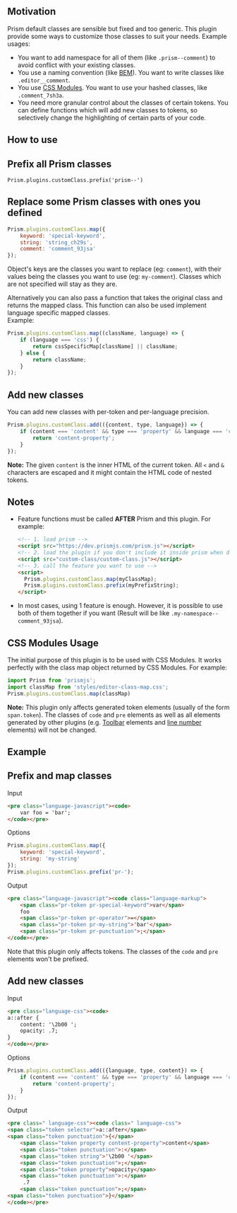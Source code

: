 <section>

# Motivation

Prism default classes are sensible but fixed and too generic. This plugin provide some ways to customize those classes to suit your needs. Example usages:

- You want to add namespace for all of them (like `.prism--comment`) to avoid conflict with your existing classes.
- You use a naming convention (like [BEM](https://en.bem.info/method)). You want to write classes like `.editor__comment`.
- You use [CSS Modules](https://github.com/css-modules/css-modules). You want to use your hashed classes, like `.comment_7sh3a`.
- You need more granular control about the classes of certain tokens. You can define functions which will add new classes to tokens, so selectively change the highlighting of certain parts of your code.

</section>

<section>

# How to use

## Prefix all Prism classes

```
Prism.plugins.customClass.prefix('prism--')
```

## Replace some Prism classes with ones you defined

```js
Prism.plugins.customClass.map({
	keyword: 'special-keyword',
	string: 'string_ch29s',
	comment: 'comment_93jsa'
});
```

Object's keys are the classes you want to replace (eg: `comment`), with their values being the classes you want to use (eg: `my-comment`). Classes which are not specified will stay as they are.

Alternatively you can also pass a function that takes the original class and returns the mapped class. This function can also be used implement language specific mapped classes.  
Example:

```js
Prism.plugins.customClass.map((className, language) => {
	if (language === 'css') {
		return cssSpecificMap[className] || className;
	} else {
		return className;
	}
});
```

## Add new classes

You can add new classes with per-token and per-language precision.

```js
Prism.plugins.customClass.add(({content, type, language}) => {
	if (content === 'content' && type === 'property' && language === 'css') {
		return 'content-property';
	}
});
```

**Note:** The given `content` is the inner HTML of the current token. All `<` and `&` characters are escaped and it might contain the HTML code of nested tokens.

</section>

<section>

# Notes

- Feature functions must be called **AFTER** Prism and this plugin. For example:
  
  ```html
  <!-- 1. load prism -->
  <script src="https://dev.prismjs.com/prism.js"></script>
  <!-- 2. load the plugin if you don't include it inside prism when download -->
  <script src="custom-class/custom-class.js"></script>
  <!-- 3. call the feature you want to use -->
  <script>
  	Prism.plugins.customClass.map(myClassMap);
  	Prism.plugins.customClass.prefix(myPrefixString);
  </script>
  ```
  
- In most cases, using 1 feature is enough. However, it is possible to use both of them together if you want (Result will be like `.my-namespace--comment_93jsa`).

## CSS Modules Usage

The initial purpose of this plugin is to be used with CSS Modules. It works perfectly with the class map object returned by CSS Modules. For example:

```js
import Prism from 'prismjs';
import classMap from 'styles/editor-class-map.css';
Prism.plugins.customClass.map(classMap)
```

**Note:** This plugin only affects generated token elements (usually of the form `span.token`). The classes of `code` and `pre` elements as well as all elements generated by other plugins (e.g. [Toolbar](/toolbar) elements and [line number](/line-numbers) elements) will not be changed.

</section>

<section>

# Example

## Prefix and map classes

Input

```html
<pre class="language-javascript"><code>
	var foo = 'bar';
</code></pre>
```

Options

```js
Prism.plugins.customClass.map({
	keyword: 'special-keyword',
	string: 'my-string'
});
Prism.plugins.customClass.prefix('pr-');
```

Output

```html
<pre class="language-javascript"><code class="language-markup">
	<span class="pr-token pr-special-keyword">var</span>
	foo
	<span class="pr-token pr-operator">=</span>
	<span class="pr-token pr-my-string">'bar'</span>
	<span class="pr-token pr-punctuation">;</span>
</code></pre>
```

Note that this plugin only affects tokens. The classes of the `code` and `pre` elements won't be prefixed.

## Add new classes

Input

```html
<pre class="language-css"><code>
a::after {
	content: '\2b00 ';
	opacity: .7;
}
</code></pre>
```

Options

```js
Prism.plugins.customClass.add(({language, type, content}) => {
	if (content === 'content' && type === 'property' && language === 'css') {
		return 'content-property';
	}
});
```

Output

```html
<pre class=" language-css"><code class=" language-css">
<span class="token selector">a::after</span>
<span class="token punctuation">{</span>
	<span class="token property content-property">content</span>
	<span class="token punctuation">:</span>
	<span class="token string">'\2b00 '</span>
	<span class="token punctuation">;</span>
	<span class="token property">opacity</span>
	<span class="token punctuation">:</span>
	 .7
	<span class="token punctuation">;</span>
<span class="token punctuation">}</span>
</code></pre>
```

</section>
